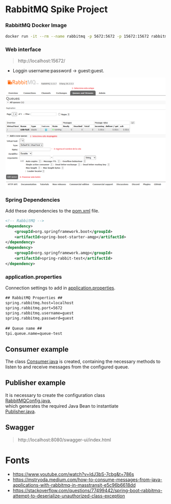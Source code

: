 # RabbitMQ Spike Project

### RabbitMQ Docker Image
``` bash
docker run -it --rm --name rabbitmq -p 5672:5672 -p 15672:15672 rabbitmq:3.13-management
```
### Web interface

>http://localhost:15672/

- Loggin username:password -> guest:guest.

<img alt="Rabbit Interface" src="/images/Rabbit Interface.png"/>

### Spring Dependencies

Add these dependencies to the [pom.xml](pom.xml) file.

``` xml
<!-- RabbitMQ -->
<dependency>
    <groupId>org.springframework.boot</groupId>
    <artifactId>spring-boot-starter-amqp</artifactId>
</dependency>
<dependency>
    <groupId>org.springframework.amqp</groupId>
    <artifactId>spring-rabbit-test</artifactId>
</dependency>
```

### application.properties

Connection settings to add in [application.properties](/src/main/resources/application.properties).

```
## RabbitMQ Properties ##
spring.rabbitmq.host=localhost
spring.rabbitmq.port=5672
spring.rabbitmq.username=guest
spring.rabbitmq.password=guest

## Queue name ##
tpi.queue.name=queue-test
```

## Consumer example

The class [Consumer.java](src/main/java/ar/edu/utn/frc/tup/lc/iv/rabbitmq/consumer/Consumer.java) is created,
containing the necessary methods to listen to and receive messages from the configured queue.

## Publisher example

It is necessary to create the configuration class  
[RabbitMQConfig.java](src/main/java/ar/edu/utn/frc/tup/lc/iv/configs/RabbitMQConfig.java),  
which generates the required Java Bean to instantiate  
[Publisher.java](src/main/java/ar/edu/utn/frc/tup/lc/iv/rabbitmq/publisher/Publisher.java).

## Swagger

> http://localhost:8080/swagger-ui/index.html

# Fonts

- https://www.youtube.com/watch?v=IdJ3bS-7cbg&t=786s
- https://mstryoda.medium.com/how-to-consume-messages-from-java-applications-with-rabbitmq-in-masstransit-e5c96b6618dd
- https://stackoverflow.com/questions/77499442/spring-boot-rabbitmq-attempt-to-deserialize-unauthorized-class-exception